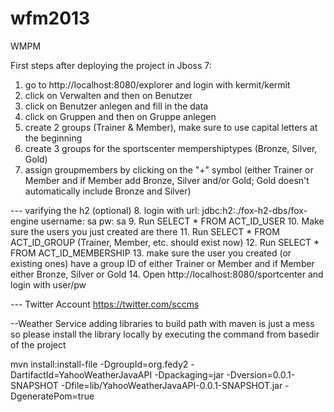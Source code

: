 wfm2013
=======

WMPM

First steps after deploying the project in Jboss 7:

1. go to http://localhost:8080/explorer and login with kermit/kermit
2. click on Verwalten and then on Benutzer
3. click on Benutzer anlegen and fill in the data 
4. click on Gruppen and then on Gruppe anlegen
5. create 2 groups (Trainer & Member), make sure to use capital letters at the beginning 
6. create 3 groups for the sportscenter mempershiptypes (Bronze, Silver, Gold)
7. assign groupmembers by clicking on the "+" symbol 
(either Trainer or Member and if Member add Bronze, Silver and/or Gold; Gold doesn't automatically include Bronze and Silver)

--- varifying the h2 (optional)
8.  login with url: jdbc:h2:./fox-h2-dbs/fox-engine    username: sa pw: sa
9.  Run SELECT * FROM ACT_ID_USER 
10. Make sure the users you just created are there
11. Run SELECT * FROM ACT_ID_GROUP (Trainer, Member, etc. should exist now)
12. Run SELECT * FROM ACT_ID_MEMBERSHIP 
13. make sure the user you created (or existing ones) have a group ID of either Trainer or Member and if Member either Bronze, Silver or Gold
14. Open http://localhost:8080/sportcenter and login with user/pw

--- Twitter Account
https://twitter.com/sccms


--Weather Service
adding libraries to build path with maven is just a mess so please install the library locally by 
executing the command from basedir of the project

mvn install:install-file -DgroupId=org.fedy2 -DartifactId=YahooWeatherJavaAPI -Dpackaging=jar -Dversion=0.0.1-SNAPSHOT -Dfile=lib/YahooWeatherJavaAPI-0.0.1-SNAPSHOT.jar -DgeneratePom=true

